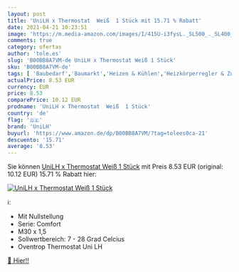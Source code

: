 ```yaml
---
layout: post
title: 'UniLH x Thermostat  Weiß  1 Stück mit 15.71 % Rabatt'
date: 2021-04-21 10:23:51
image: 'https://m.media-amazon.com/images/I/415U-i3fysL._SL500_._SL400_.jpg'
comments: true
category: ofertas
author: 'tole.es'
slug: 'B00BB8A7VM-de UniLH x Thermostat Weiß 1 Stück'
sku: 'B00BB8A7VM-de'
tags: [ 'Baubedarf','Baumarkt','Heizen & Kühlen','Heizkörperregler & Zubehör','Thermostat-Zubehör','Thermostate & Zubehör','Zentralheizungen & Zubehör','unilh', ]
actualPrice: 8.53 EUR
currency: EUR
price: 8.53
comparePrice: 10.12 EUR
prodname: 'UniLH x Thermostat  Weiß  1 Stück'
country: 'de'
flag: '🇩🇪'
brand: 'UniLH'
buyurl: 'https://www.amazon.de/dp/B00BB8A7VM/?tag=tolees0ca-21'
descuento: '15.71'
average: '8.53'
---
```


Sie können [UniLH x Thermostat  Weiß  1 Stück](https://www.amazon.de/dp/B00BB8A7VM/?tag=tolees0ca-21) mit Preis 8.53 EUR (original: 10.12 EUR) 15.71 % Rabatt hier:

[![UniLH x Thermostat  Weiß  1 Stück](https://m.media-amazon.com/images/I/415U-i3fysL._SL500_._SL400_.jpg)](https://www.amazon.de/dp/B00BB8A7VM/?tag=tolees0ca-21)

ℹ️:

- Mit Nullstellung
- Serie: Comfort
- M30 x 1,5
- Sollwertbereich: 7 - 28 Grad Celcius
- Oventrop Thermostat Uni LH

[🛒 Hier!!](https://www.amazon.de/dp/B00BB8A7VM/?tag=tolees0ca-21)

